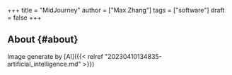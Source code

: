 +++
title = "MidJourney"
author = ["Max Zhang"]
tags = ["software"]
draft = false
+++

## About {#about}

Image generate by [AI]({{< relref "20230410134835-artificial_intelligence.md" >}})
